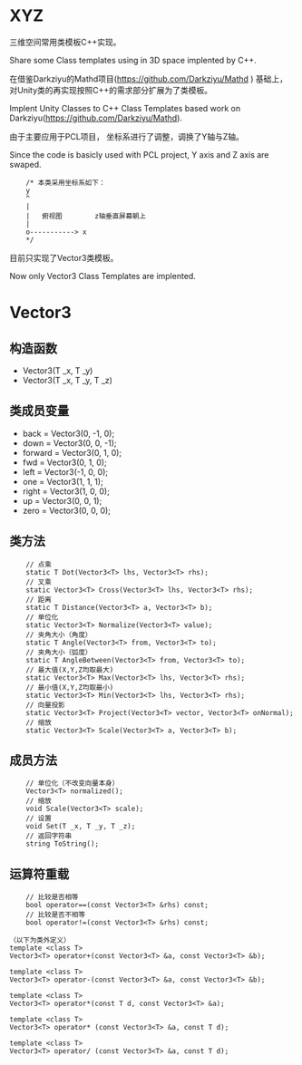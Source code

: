 # XYZ
三维空间常用类模板C++实现。

Share some Class templates using in 3D space implented by C++.


在借鉴Darkziyu的Mathd项目(https://github.com/Darkziyu/Mathd ) 基础上，
对Unity类的再实现按照C++的需求部分扩展为了类模板。

Implent Unity Classes to C++ Class Templates based work on Darkziyu(https://github.com/Darkziyu/Mathd).

由于主要应用于PCL项目，
坐标系进行了调整，调换了Y轴与Z轴。

Since the code is basicly used with PCL project,
Y axis and Z axis are swaped.

		/* 本类采用坐标系如下：
		y
		^
		|
		|   俯视图        z轴垂直屏幕朝上
		|
		o-----------> x
		*/


目前只实现了Vector3类模板。

Now only Vector3 Class Templates are implented.


# Vector3<T>
  
## 构造函数

* Vector3(T _x, T _y)
* Vector3(T _x, T _y, T _z)

## 类成员变量

* back = Vector3<T>(0, -1, 0);
* down = Vector3<T>(0, 0, -1);
* forward = Vector3<T>(0, 1, 0);
* fwd = Vector3<T>(0, 1, 0);
* left = Vector3<T>(-1, 0, 0);
* one = Vector3<T>(1, 1, 1);
* right = Vector3<T>(1, 0, 0);
* up = Vector3<T>(0, 0, 1);
* zero = Vector3<T>(0, 0, 0);

## 类方法
		// 点乘
		static T Dot(Vector3<T> lhs, Vector3<T> rhs);
		// 叉乘
		static Vector3<T> Cross(Vector3<T> lhs, Vector3<T> rhs);
		// 距离
		static T Distance(Vector3<T> a, Vector3<T> b);
		// 单位化
		static Vector3<T> Normalize(Vector3<T> value);
		// 夹角大小（角度）
		static T Angle(Vector3<T> from, Vector3<T> to);
		// 夹角大小（弧度）
		static T AngleBetween(Vector3<T> from, Vector3<T> to);
		// 最大值(X,Y,Z均取最大)
		static Vector3<T> Max(Vector3<T> lhs, Vector3<T> rhs);
		// 最小值(X,Y,Z均取最小)
		static Vector3<T> Min(Vector3<T> lhs, Vector3<T> rhs);
		// 向量投影
		static Vector3<T> Project(Vector3<T> vector, Vector3<T> onNormal);
		// 缩放
		static Vector3<T> Scale(Vector3<T> a, Vector3<T> b);

## 成员方法
		// 单位化（不改变向量本身）
		Vector3<T> normalized();
		// 缩放
		void Scale(Vector3<T> scale);
		// 设置
		void Set(T _x, T _y, T _z);
		// 返回字符串
		string ToString();

## 运算符重载
		// 比较是否相等
		bool operator==(const Vector3<T> &rhs) const;
		// 比较是否不相等
		bool operator!=(const Vector3<T> &rhs) const;
    
    （以下为类外定义）
	template <class T>
	Vector3<T> operator+(const Vector3<T> &a, const Vector3<T> &b);

	template <class T>
	Vector3<T> operator-(const Vector3<T> &a, const Vector3<T> &b);

	template <class T>
	Vector3<T> operator*(const T d, const Vector3<T> &a);

	template <class T>
	Vector3<T> operator* (const Vector3<T> &a, const T d);

	template <class T>
	Vector3<T> operator/ (const Vector3<T> &a, const T d);
